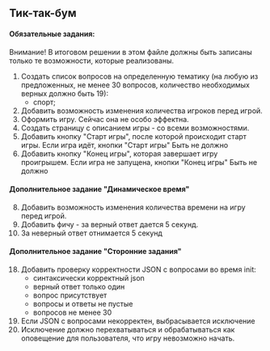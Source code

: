 ## Тик-так-бум
#### Обязательные задания:
Внимание! В итоговом решении в этом файле должны быть записаны только
те возможности, которые реализованы.

1. Создать список вопросов на определенную тематику (на любую из предложенных, 
не менее 30 вопросов, 
количество необходимых верных должно быть 19):
   - спорт;
3. Добавить возможность изменения количества игроков перед игрой.
4. Оформить игру. Сейчас она не особо эффектна.
5. Создать страницу с описанием игры - со всеми возможностями.
6. Добавить кнопку "Старт игры", после которой происходит старт игры.
Если игра идёт, кнопки "Старт игры" Быть не должно
7. Добавить кнопку "Конец игры", которая завершает игру проигрышем.
Если игра не запущена, кнопки "Конец игры" Быть не должно

#### Дополнительное задание "Динамическое время"
8. Добавить возможность изменения количества времени на игру перед 
игрой.
9. Добавить фичу - за верный ответ дается 5 секунд.
10. За неверный ответ отнимается 5 секунд

#### Дополнительное задание "Сторонние задания"
18. Добавить проверку корректности JSON с вопросами во время init:
    - синтаксически корректный json
    - верный ответ только один
    - вопрос присутствует
    - вопросы и ответы не пустые
    - вопросов не менее 30
19. Если JSON с вопросами некорректен, выбрасывается исключение
20. Исключение должно перехватываться и обрабатываться как оповещение 
для  пользователя, что игру невозможно начать.
